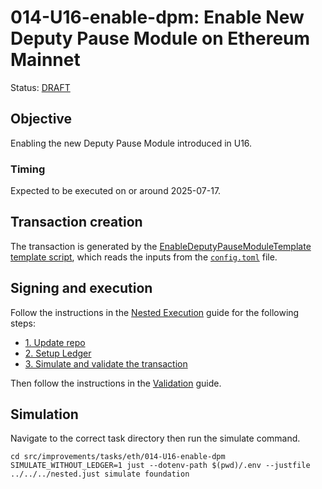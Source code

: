 # 014-U16-enable-dpm: Enable New Deputy Pause Module on Ethereum Mainnet

Status: [DRAFT]()

## Objective

Enabling the new Deputy Pause Module introduced in U16.

### Timing

Expected to be executed on or around 2025-07-17.

## Transaction creation

The transaction is generated by the [EnableDeputyPauseModuleTemplate template script](../../../template/EnableDeputyPauseModuleTemplate.sol),
which reads the inputs from the [`config.toml`](./config.toml) file.

## Signing and execution

Follow the instructions in the [Nested Execution](../../../NESTED.md) guide for the following steps:

- [1. Update repo](../../../NESTED.md#1-update-repo)
- [2. Setup Ledger](../../../NESTED.md#2-setup-ledger)
- [3. Simulate and validate the transaction](../../../NESTED.md#3-simulate-and-validate-the-transaction)

Then follow the instructions in the [Validation](./VALIDATION.md) guide.

## Simulation

Navigate to the correct task directory then run the simulate command.
```
cd src/improvements/tasks/eth/014-U16-enable-dpm
SIMULATE_WITHOUT_LEDGER=1 just --dotenv-path $(pwd)/.env --justfile ../../../nested.just simulate foundation
```